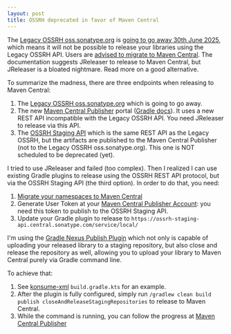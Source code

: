 ```yaml
---
layout: post
title: OSSRH deprecated in favor of Maven Central
---
```


The [Legacy OSSRH oss.sonatype.org](https://oss.sonatype.org/)
is [going to go away 30th June 2025](https://central.sonatype.org/news/20250326_ossrh_sunset/),
which means it will not be possible to release your libraries using the Legacy OSSRH API.
Users are [advised to migrate to Maven Central](https://central.sonatype.org/faq/what-is-different-between-central-portal-and-legacy-ossrh/#gradle).
The documentation suggests JReleaser to release to Maven Central, but JReleaser is a bloated nightmare.
Read more on a good alternative.

To summarize the madness, there are three endpoints when releasing to Maven Central:

1. The [Legacy OSSRH oss.sonatype.org](https://oss.sonatype.org/) which is going to go away.
2. The new [Maven Central Publisher](https://central.sonatype.com/publishing) portal
   ([Gradle docs](https://central.sonatype.org/publish/publish-portal-gradle/)).
   It uses a new REST API incompatible with the Legacy OSSRH API. You need
   JReleaser to release via this API.
3. The [OSSRH Staging API](https://central.sonatype.org/publish/publish-portal-ossrh-staging-api/)
   which is the same REST API as the Legacy OSSRH, but the artifacts are published to
   the Maven Central Publisher (not to the Legacy OSSRH oss.sonatype.org). This one
   is NOT scheduled to be deprecated (yet).

I tried to use JReleaser and failed (too complex). Then I realized I can use existing Gradle plugins to
release using the OSSRH REST API protocol, but via the OSSRH Staging API (the third option).
In order to do that, you need:

1. [Migrate your namespaces to Maven Central](https://central.sonatype.org/faq/what-is-different-between-central-portal-and-legacy-ossrh/#gradle)
2. Generate User Token at your [Maven Central Publisher Account](https://central.sonatype.com/account):
   you need this token to publish to the OSSRH Staging API.
3. Update your Gradle plugin to release to `https://ossrh-staging-api.central.sonatype.com/service/local/`

I'm using the [Gradle Nexus Publish Plugin](https://github.com/gradle-nexus/publish-plugin)
which not only is capable of uploading your released library to a staging repository,
but also close and release the repository as well, allowing you to upload
your library to Maven Central purely via Gradle command line.

To achieve that:

1. See [konsume-xml](https://gitlab.com/mvysny/konsume-xml) `build.gradle.kts` for an example.
2. After the plugin is fully configured, simply run `/gradlew clean build publish closeAndReleaseStagingRepositories`
   to release to Maven Central.
3. While the command is running, you can follow the progress at [Maven Central Publisher](https://central.sonatype.com/publishing)
